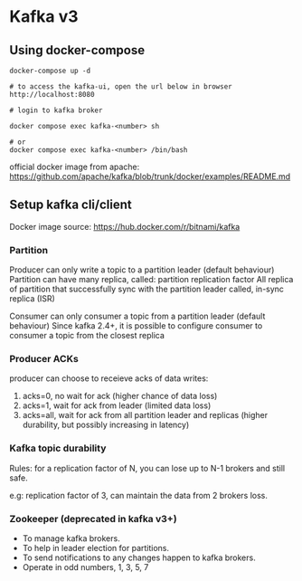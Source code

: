 # Kafka v3

## Using docker-compose

```
docker-compose up -d

# to access the kafka-ui, open the url below in browser
http://localhost:8080

# login to kafka broker

docker compose exec kafka-<number> sh

# or
docker compose exec kafka-<number> /bin/bash

```

official docker image from apache:
https://github.com/apache/kafka/blob/trunk/docker/examples/README.md


## Setup kafka cli/client

Docker image source: https://hub.docker.com/r/bitnami/kafka

### Partition

Producer can only write a topic to a partition leader (default behaviour)
Partition can have many replica, called: partition replication factor
All replica of partition that successfully sync with the partition leader called, in-sync replica (ISR)

Consumer can only consumer a topic from a partition leader (default behaviour)
Since kafka 2.4+, it is possible to configure consumer to consumer a topic from the closest replica

### Producer ACKs

producer can choose to receieve acks of data writes:
1. acks=0, no wait for ack (higher chance of data loss)
2. acks=1, wait for ack from leader (limited data loss)
3. acks=all, wait for ack from all partition leader and replicas (higher durability, but possibly increasing in latency)

### Kafka topic durability

Rules: for a replication factor of N, you can lose up to N-1 brokers and still safe.

e.g: replication factor of 3, can maintain the data from 2 brokers loss.

### Zookeeper (deprecated in kafka v3+)

- To manage kafka brokers.
- To help in leader election for partitions.
- To send notifications to any changes happen to kafka brokers.
- Operate in odd numbers, 1, 3, 5, 7
